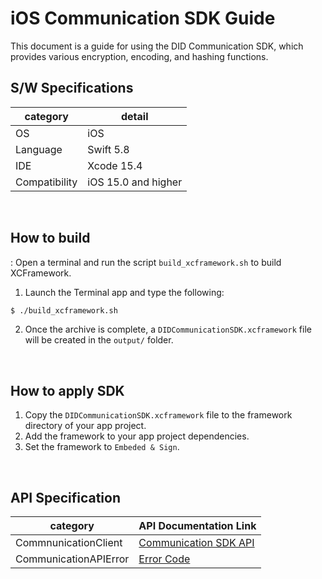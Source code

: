# iOS Communication SDK Guide
This document is a guide for using the DID Communication SDK, which provides various encryption, encoding, and hashing functions.


## S/W Specifications
| category      | detail                    |
|---------------|---------------------------|
| OS            | iOS                       |
| Language      | Swift 5.8                 |
| IDE           | Xcode 15.4                |
| Compatibility | iOS 15.0 and higher       |

<br>

## How to build
: Open a terminal and run the script `build_xcframework.sh` to build XCFramework.
1. Launch the Terminal app and type the following:
```bash
$ ./build_xcframework.sh
```
2. Once the archive is complete, a `DIDCommunicationSDK.xcframework` file will be created in the `output/` folder.
<br>


## How to apply SDK
1. Copy the `DIDCommunicationSDK.xcframework` file to the framework directory of your app project.
2. Add the framework to your app project dependencies.
3. Set the framework to `Embeded & Sign`.

<br>

## API Specification
| category               | API Documentation Link                                                                    |
|------------------------|---------------------------------------------------------------------------------|
| CommnunicationClient   | [Communication SDK API](../../../docs/api/did-communication-sdk-ios/Communication.md) |
| CommunicationAPIError  | [Error Code](../../../docs/api/did-communication-sdk-ios/CommunicationError.md)          |



